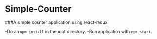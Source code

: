 Simple-Counter
==============

###A simple counter application using react-redux

-Do an `npm install` in the root directory.
-Run application with `npm start`.
